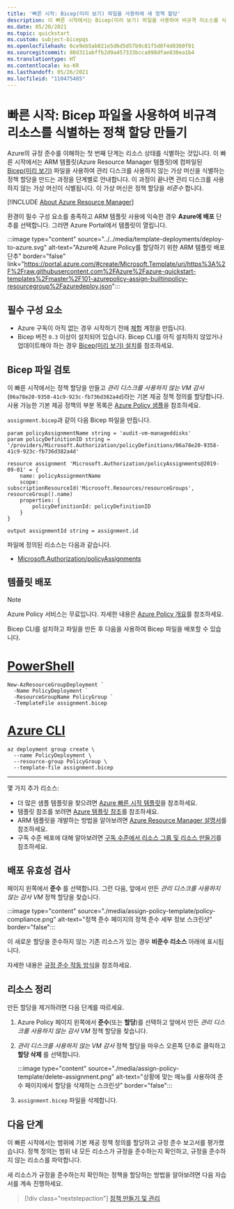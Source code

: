```yaml
---
title: '빠른 시작: Bicep(미리 보기) 파일을 사용하여 새 정책 할당'
description: 이 빠른 시작에서는 Bicep(미리 보기) 파일을 사용하여 비규격 리소스를 식별하는 정책 할당을 만듭니다.
ms.date: 05/20/2021
ms.topic: quickstart
ms.custom: subject-bicepqs
ms.openlocfilehash: 6ce9eb5ab021e5d6d5d57b9c81f5d0f4d0360f01
ms.sourcegitcommit: 80d311abffb2d9a457333bcca898dfae830ea1b4
ms.translationtype: HT
ms.contentlocale: ko-KR
ms.lasthandoff: 05/26/2021
ms.locfileid: "110475485"
---
```

# <a name="quickstart-create-a-policy-assignment-to-identify-non-compliant-resources-by-using-a-bicep-file"></a>빠른 시작: Bicep 파일을 사용하여 비규격 리소스를 식별하는 정책 할당 만들기

Azure의 규정 준수를 이해하는 첫 번째 단계는 리소스 상태를 식별하는 것입니다.
이 빠른 시작에서는 ARM 템플릿(Azure Resource Manager 템플릿)에 컴파일된 [Bicep(미리 보기)](https://github.com/Azure/bicep) 파일을 사용하여 관리 디스크를 사용하지 않는 가상 머신을 식별하는 정책 할당을 만드는 과정을 단계별로 안내합니다. 이 과정이 끝나면 관리 디스크를 사용하지 않는 가상 머신이 식별됩니다. 이 가상 머신은 정책 할당을 _비준수_ 합니다.

[!INCLUDE [About Azure Resource Manager](../../../includes/resource-manager-quickstart-introduction.md)]

환경이 필수 구성 요소를 충족하고 ARM 템플릿 사용에 익숙한 경우 **Azure에 배포** 단추를 선택합니다. 그러면 Azure Portal에서 템플릿이 열립니다.

:::image type="content" source="../../media/template-deployments/deploy-to-azure.svg" alt-text="Azure에 Azure Policy를 할당하기 위한 ARM 템플릿 배포 단추" border="false" link="https://portal.azure.com/#create/Microsoft.Template/uri/https%3A%2F%2Fraw.githubusercontent.com%2FAzure%2Fazure-quickstart-templates%2Fmaster%2F101-azurepolicy-assign-builtinpolicy-resourcegroup%2Fazuredeploy.json":::

## <a name="prerequisites"></a>필수 구성 요소

- Azure 구독이 아직 없는 경우 시작하기 전에 [체험](https://azure.microsoft.com/free/) 계정을 만듭니다.
- Bicep 버전 `0.3` 이상이 설치되어 있습니다. Bicep CLI를 아직 설치하지 않았거나 업데이트해야 하는 경우 [Bicep(미리 보기) 설치](../../azure-resource-manager/templates/bicep-install.md)를 참조하세요.

## <a name="review-the-bicep-file"></a>Bicep 파일 검토

이 빠른 시작에서는 정책 할당을 만들고 _관리 디스크를 사용하지 않는 VM 감사_(`06a78e20-9358-41c9-923c-fb736d382a4d`)라는 기본 제공 정책 정의를 할당합니다. 사용 가능한 기본 제공 정책의 부분 목록은 [Azure Policy 샘플](./samples/index.md)을 참조하세요.

`assignment.bicep`과 같이 다음 Bicep 파일을 만듭니다.

```bicep
param policyAssignmentName string = 'audit-vm-manageddisks'
param policyDefinitionID string = '/providers/Microsoft.Authorization/policyDefinitions/06a78e20-9358-41c9-923c-fb736d382a4d'

resource assignment 'Microsoft.Authorization/policyAssignments@2019-09-01' = {
    name: policyAssignmentName
    scope: subscriptionResourceId('Microsoft.Resources/resourceGroups', resourceGroup().name)
    properties: {
        policyDefinitionId: policyDefinitionID
    }
}

output assignmentId string = assignment.id
```

파일에 정의된 리소스는 다음과 같습니다.

- [Microsoft.Authorization/policyAssignments](/azure/templates/microsoft.authorization/policyassignments)

## <a name="deploy-the-template"></a>템플릿 배포

> [!NOTE]
> Azure Policy 서비스는 무료입니다. 자세한 내용은 [Azure Policy 개요](./overview.md)를 참조하세요.

Bicep CLI를 설치하고 파일을 만든 후 다음을 사용하여 Bicep 파일을 배포할 수 있습니다.

# <a name="powershell"></a>[PowerShell](#tab/azure-powershell)

```azurepowershell-interactive
New-AzResourceGroupDeployment `
  -Name PolicyDeployment `
  -ResourceGroupName PolicyGroup `
  -TemplateFile assignment.bicep
```

# <a name="azure-cli"></a>[Azure CLI](#tab/azure-cli)

```azurecli-interactive
az deployment group create \
  --name PolicyDeployment \
  --resource-group PolicyGroup \
  --template-file assignment.bicep
```

---

몇 가지 추가 리소스:

- 더 많은 샘플 템플릿을 찾으려면 [Azure 빠른 시작 템플릿](https://azure.microsoft.com/resources/templates/?resourceType=Microsoft.Authorization&pageNumber=1&sort=Popular)을 참조하세요.
- 템플릿 참조를 보려면 [Azure 템플릿 참조](/azure/templates/microsoft.authorization/allversions)를 참조하세요.
- ARM 템플릿을 개발하는 방법을 알아보려면 [Azure Resource Manager 설명서](../../azure-resource-manager/management/overview.md)를 참조하세요.
- 구독 수준 배포에 대해 알아보려면 [구독 수준에서 리소스 그룹 및 리소스 만들기](../../azure-resource-manager/templates/deploy-to-subscription.md)를 참조하세요.

## <a name="validate-the-deployment"></a>배포 유효성 검사

페이지 왼쪽에서 **준수** 를 선택합니다. 그런 다음, 앞에서 만든 _관리 디스크를 사용하지 않는 감사 VM_ 정책 할당을 찾습니다.

:::image type="content" source="./media/assign-policy-template/policy-compliance.png" alt-text="정책 준수 페이지의 정책 준수 세부 정보 스크린샷" border="false":::

이 새로운 할당을 준수하지 않는 기존 리소스가 있는 경우 **비준수 리소스** 아래에 표시됩니다.

자세한 내용은 [규정 준수 작동 방식](./how-to/get-compliance-data.md#how-compliance-works)을 참조하세요.

## <a name="clean-up-resources"></a>리소스 정리

만든 할당을 제거하려면 다음 단계를 따르세요.

1. Azure Policy 페이지 왼쪽에서 **준수**(또는 **할당**)를 선택하고 앞에서 만든 _관리 디스크를 사용하지 않는 감사 VM_ 정책 할당을 찾습니다.

1. _관리 디스크를 사용하지 않는 VM 감사_ 정책 할당을 마우스 오른쪽 단추로 클릭하고 **할당 삭제** 를 선택합니다.

   :::image type="content" source="./media/assign-policy-template/delete-assignment.png" alt-text="상황에 맞는 메뉴를 사용하여 준수 페이지에서 할당을 삭제하는 스크린샷" border="false":::

1. `assignment.bicep` 파일을 삭제합니다.

## <a name="next-steps"></a>다음 단계

이 빠른 시작에서는 범위에 기본 제공 정책 정의를 할당하고 규정 준수 보고서를 평가했습니다. 정책 정의는 범위 내 모든 리소스가 규정을 준수하는지 확인하고, 규정을 준수하지 않는 리소스를 파악합니다.

새 리소스가 규정을 준수하는지 확인하는 정책을 할당하는 방법을 알아보려면 다음 자습서를 계속 진행하세요.

> [!div class="nextstepaction"]
> [정책 만들기 및 관리](./tutorials/create-and-manage.md)

